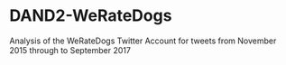 # DAND2-WeRateDogs
Analysis of the WeRateDogs Twitter Account for tweets from November 2015 through to September 2017
